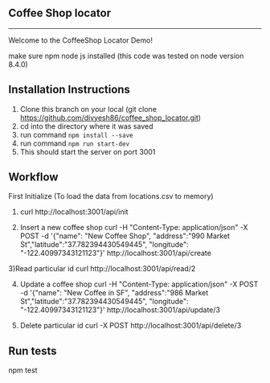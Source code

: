 ## Coffee Shop locator
---

Welcome to the CoffeeShop Locator Demo!

make sure npm node js installed
(this code was tested on node version 8.4.0)

## Installation Instructions

1) Clone this branch on your local (git clone https://github.com/divyesh86/coffee_shop_locator.git)
2) cd into the directory where it was saved
2) run command `npm install --save`
3) run command `npm run start-dev`
4) This should start the server on port 3001


## Workflow

First Initialize (To load the data from locations.csv to memory)
1) curl http://localhost:3001/api/init

2) Insert a new coffee shop
curl -H "Content-Type: application/json" -X POST -d  '{"name": "New Coffee Shop", "address":"990 Market St","latitude":"37.782394430549445", "longitude": "-122.40997343121123"}' http://localhost:3001/api/create

3)Read particular id
curl http://localhost:3001/api/read/2

4) Update a coffee shop
curl -H "Content-Type: application/json" -X POST -d  '{"name": "New Coffee in SF", "address":"986 Market St","latitude":"37.782394430549445", "longitude": "-122.40997343121123"}' http://localhost:3001/api/update/3

5) Delete particular id
curl -X POST http://localhost:3001/api/delete/3


## Run tests
npm test




